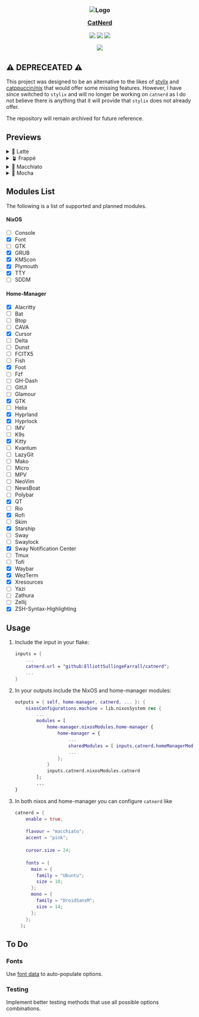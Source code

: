 <h3 align="center">
	<img src="https://raw.githubusercontent.com/catppuccin/catppuccin/main/assets/logos/exports/1544x1544_circle.png" width="100" alt="Logo"/><br/>
	<img src="https://raw.githubusercontent.com/catppuccin/catppuccin/main/assets/misc/transparent.png" height="30" width="0px"/>
	<a href="https://github.com/ElliottSullingeFarrall/catnerd">CatNerd</a>
	<img src="https://raw.githubusercontent.com/catppuccin/catppuccin/main/assets/misc/transparent.png" height="30" width="0px"/>
</h3>

<p align="center">
	<a href="https://github.com/ElliottSullingeFarrall/catnerd/stargazers"><img src="https://img.shields.io/github/stars/ElliottSullingeFarrall/catnerd?colorA=363a4f&colorB=b7bdf8&style=for-the-badge"></a>
	<a href="https://github.com/ElliottSullingeFarrall/catnerd/issues"><img src="https://img.shields.io/github/issues/ElliottSullingeFarrall/catnerd?colorA=363a4f&colorB=f5a97f&style=for-the-badge"></a>
	<a href="https://github.com/ElliottSullingeFarrall/catnerd/contributors"><img src="https://img.shields.io/github/contributors/ElliottSullingeFarrall/catnerd?colorA=363a4f&colorB=a6da95&style=for-the-badge"></a>
</p>

<p align="center">
	<img src="https://raw.githubusercontent.com/catppuccin/catppuccin/main/assets/previews/preview.webp"/>
</p>

## :warning: DEPRECEATED :warning:

This project was designed to be an alternative to the likes of [stylix](https://github.com/danth/stylix) and [catppuccin/nix](https://github.com/catppuccin/nix) that would offer some missing features. However, I have since switched to `stylix` and will no longer be working on `catnerd` as I do not believe there is anything that it will provide that `stylix` does not already offer.

The repository will remain archived for future reference.

## Previews

<details>
<summary>🌻 Latte</summary>
<img src="https://raw.githubusercontent.com/catppuccin/catppuccin/main/assets/previews/latte.webp"/>
</details>
<details>
<summary>🪴 Frappé</summary>
<img src="https://raw.githubusercontent.com/catppuccin/catppuccin/main/assets/previews/frappe.webp"/>
</details>
<details>
<summary>🌺 Macchiato</summary>
<img src="https://raw.githubusercontent.com/catppuccin/catppuccin/main/assets/previews/macchiato.webp"/>
</details>
<details>
<summary>🌿 Mocha</summary>
<img src="https://raw.githubusercontent.com/catppuccin/catppuccin/main/assets/previews/mocha.webp"/>
</details>

## Modules List

The following is a list of supported and planned modules.

#### NixOS

- [ ] Console
- [x] Font
- [ ] GTK
- [x] GRUB
- [x] KMScon
- [x] Plymouth
- [x] TTY
- [ ] SDDM

#### Home-Manager

- [x] Alacritty
- [ ] Bat
- [ ] Btop
- [ ] CAVA
- [x] Cursor
- [ ] Delta
- [ ] Dunst
- [ ] FCITX5
- [ ] Fish
- [x] Foot
- [ ] Fzf
- [ ] GH-Dash
- [ ] GitUI
- [ ] Glamour
- [x] GTK
- [ ] Helix
- [x] Hyprland
- [x] Hyprlock
- [ ] IMV
- [ ] K9s
- [x] Kitty
- [ ] Kvantum
- [ ] LazyGit
- [ ] Mako
- [ ] Micro
- [ ] MPV
- [ ] NeoVim
- [ ] NewsBoat
- [ ] Polybar
- [x] QT
- [ ] Rio
- [x] Rofi
- [ ] Skim
- [x] Starship
- [ ] Sway
- [ ] Swaylock
- [x] Sway Notification Center
- [ ] Tmux
- [ ] Tofi
- [x] Waybar
- [x] WezTerm
- [x] Xresources
- [ ] Yazi
- [ ] Zathura
- [ ] Zellij
- [x] ZSH-Syntax-Highlighting 

## Usage

1. Include the input in your flake:
    ```nix
    inputs = {
        ...
        catnerd.url = "github:ElliottSullingeFarrall/catnerd";
        ...
    }
    ```
2. In your outputs include the NixOS and home-manager modules:
    ```nix
    outputs = { self, home-manager, catnerd, ... }: {
        nixosConfigurations.machine = lib.nixosSystem rec {
            ...
            modules = [
                home-manager.nixosModules.home-manager {
                    home-manager = {
                        ...
                        sharedModules = [ inputs.catnerd.homeManagerModules.catnerd ];
                        ...
                    };
                }
                inputs.catnerd.nixosModules.catnerd
            ];
            ...
    }
    ```
3. In both nixos and home-manager you can configure `catnerd` like
    ```nix
    catnerd = {
        enable = true;

        flavour = "macchiato";
        accent = "pink";

        cursor.size = 24;

        fonts = {
          main = {
            family = "Ubuntu";
            size = 10;
          };
          mono = {
            family = "DroidSansM";
            size = 14;
          };
        };
      };
    ```

## To Do

### Fonts

Use [font data](https://github.com/NixOS/nixpkgs/blob/nixos-unstable/pkgs/data/fonts/nerd-fonts/manifests/fonts.json) to auto-populate options.

### Testing

Implement better testing methods that use all possible options combinations.

<!-- this section is optional -->
<!-- 
## 🙋 FAQ

-	Q: **_"Where can I find the doc?"_**\
	A: Run `:help theme`

## 💝 Thanks to

- [Human](https://github.com/catppuccin)
 -->

&nbsp;

<!-- 
<p align="center">
	<img src="https://raw.githubusercontent.com/catppuccin/catppuccin/main/assets/footers/gray0_ctp_on_line.svg?sanitize=true" />
</p>

<p align="center">
	Copyright &copy; 2021-present <a href="https://github.com/catppuccin" target="_blank">Catppuccin Org</a>
</p>

<p align="center">
	<a href="https://github.com/catppuccin/catppuccin/blob/main/LICENSE"><img src="https://img.shields.io/static/v1.svg?style=for-the-badge&label=License&message=MIT&logoColor=d9e0ee&colorA=363a4f&colorB=b7bdf8"/></a>
</p>
 -->
